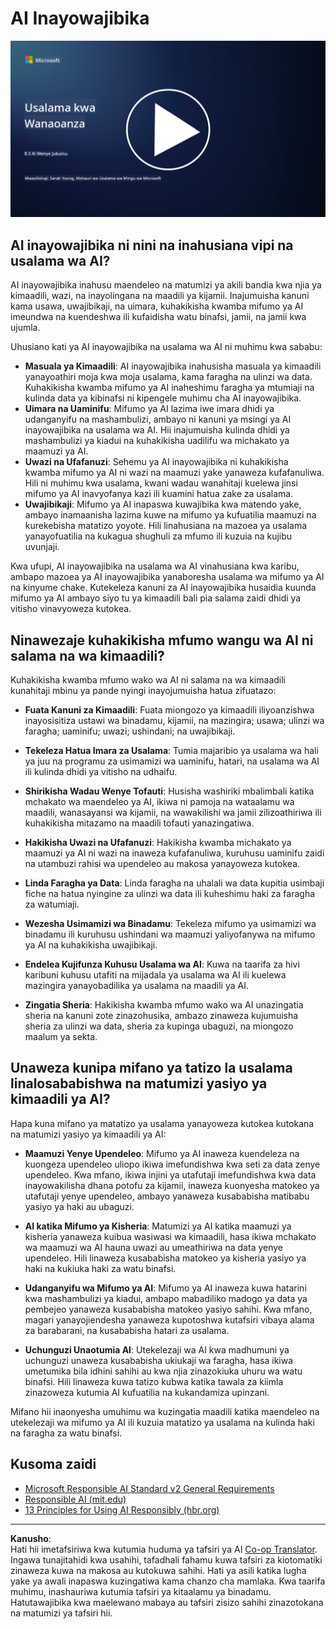 <!--
CO_OP_TRANSLATOR_METADATA:
{
  "original_hash": "5e9775ee91bde7d44577891d5f11c4c5",
  "translation_date": "2025-09-04T00:07:36+00:00",
  "source_file": "8.3 Responsible AI.md",
  "language_code": "sw"
}
-->
# AI Inayowajibika

[![Tazama video](../../translated_images/8-3_placeholder.9a5623e020ef9751bfd82c06e3014edc976e2b2dc6ac5836571e63873a3c28b4.sw.png)](https://learn-video.azurefd.net/vod/player?id=b7517901-8f81-4475-b586-385a361c51e8)

## AI inayowajibika ni nini na inahusiana vipi na usalama wa AI?

AI inayowajibika inahusu maendeleo na matumizi ya akili bandia kwa njia ya kimaadili, wazi, na inayolingana na maadili ya kijamii. Inajumuisha kanuni kama usawa, uwajibikaji, na uimara, kuhakikisha kwamba mifumo ya AI imeundwa na kuendeshwa ili kufaidisha watu binafsi, jamii, na jamii kwa ujumla.

Uhusiano kati ya AI inayowajibika na usalama wa AI ni muhimu kwa sababu:

-   **Masuala ya Kimaadili**: AI inayowajibika inahusisha masuala ya kimaadili yanayoathiri moja kwa moja usalama, kama faragha na ulinzi wa data. Kuhakikisha kwamba mifumo ya AI inaheshimu faragha ya mtumiaji na kulinda data ya kibinafsi ni kipengele muhimu cha AI inayowajibika.
-   **Uimara na Uaminifu**: Mifumo ya AI lazima iwe imara dhidi ya udanganyifu na mashambulizi, ambayo ni kanuni ya msingi ya AI inayowajibika na usalama wa AI. Hii inajumuisha kulinda dhidi ya mashambulizi ya kiadui na kuhakikisha uadilifu wa michakato ya maamuzi ya AI.
-   **Uwazi na Ufafanuzi**: Sehemu ya AI inayowajibika ni kuhakikisha kwamba mifumo ya AI ni wazi na maamuzi yake yanaweza kufafanuliwa. Hili ni muhimu kwa usalama, kwani wadau wanahitaji kuelewa jinsi mifumo ya AI inavyofanya kazi ili kuamini hatua zake za usalama.
-   **Uwajibikaji**: Mifumo ya AI inapaswa kuwajibika kwa matendo yake, ambayo inamaanisha lazima kuwe na mifumo ya kufuatilia maamuzi na kurekebisha matatizo yoyote. Hili linahusiana na mazoea ya usalama yanayofuatilia na kukagua shughuli za mfumo ili kuzuia na kujibu uvunjaji.

Kwa ufupi, AI inayowajibika na usalama wa AI vinahusiana kwa karibu, ambapo mazoea ya AI inayowajibika yanaboresha usalama wa mifumo ya AI na kinyume chake. Kutekeleza kanuni za AI inayowajibika husaidia kuunda mifumo ya AI ambayo siyo tu ya kimaadili bali pia salama zaidi dhidi ya vitisho vinavyoweza kutokea.

## Ninawezaje kuhakikisha mfumo wangu wa AI ni salama na wa kimaadili?

Kuhakikisha kwamba mfumo wako wa AI ni salama na wa kimaadili kunahitaji mbinu ya pande nyingi inayojumuisha hatua zifuatazo:

- **Fuata Kanuni za Kimaadili**: Fuata miongozo ya kimaadili iliyoanzishwa inayosisitiza ustawi wa binadamu, kijamii, na mazingira; usawa; ulinzi wa faragha; uaminifu; uwazi; ushindani; na uwajibikaji.

- **Tekeleza Hatua Imara za Usalama**: Tumia majaribio ya usalama wa hali ya juu na programu za usimamizi wa uaminifu, hatari, na usalama wa AI ili kulinda dhidi ya vitisho na udhaifu.

- **Shirikisha Wadau Wenye Tofauti**: Husisha washiriki mbalimbali katika mchakato wa maendeleo ya AI, ikiwa ni pamoja na wataalamu wa maadili, wanasayansi wa kijamii, na wawakilishi wa jamii zilizoathiriwa ili kuhakikisha mitazamo na maadili tofauti yanazingatiwa.

- **Hakikisha Uwazi na Ufafanuzi**: Hakikisha kwamba michakato ya maamuzi ya AI ni wazi na inaweza kufafanuliwa, kuruhusu uaminifu zaidi na utambuzi rahisi wa upendeleo au makosa yanayoweza kutokea.

- **Linda Faragha ya Data**: Linda faragha na uhalali wa data kupitia usimbaji fiche na hatua nyingine za ulinzi wa data ili kuheshimu haki za faragha za watumiaji.

- **Wezesha Usimamizi wa Binadamu**: Tekeleza mifumo ya usimamizi wa binadamu ili kuruhusu ushindani wa maamuzi yaliyofanywa na mifumo ya AI na kuhakikisha uwajibikaji.

- **Endelea Kujifunza Kuhusu Usalama wa AI**: Kuwa na taarifa za hivi karibuni kuhusu utafiti na mijadala ya usalama wa AI ili kuelewa mazingira yanayobadilika ya usalama na maadili ya AI.

- **Zingatia Sheria**: Hakikisha kwamba mfumo wako wa AI unazingatia sheria na kanuni zote zinazohusika, ambazo zinaweza kujumuisha sheria za ulinzi wa data, sheria za kupinga ubaguzi, na miongozo maalum ya sekta.

## Unaweza kunipa mifano ya tatizo la usalama linalosababishwa na matumizi yasiyo ya kimaadili ya AI?

Hapa kuna mifano ya matatizo ya usalama yanayoweza kutokea kutokana na matumizi yasiyo ya kimaadili ya AI:

- **Maamuzi Yenye Upendeleo**: Mifumo ya AI inaweza kuendeleza na kuongeza upendeleo uliopo ikiwa imefundishwa kwa seti za data zenye upendeleo. Kwa mfano, ikiwa injini ya utafutaji imefundishwa kwa data inayowakilisha dhana potofu za kijamii, inaweza kuonyesha matokeo ya utafutaji yenye upendeleo, ambayo yanaweza kusababisha matibabu yasiyo ya haki au ubaguzi.

- **AI katika Mifumo ya Kisheria**: Matumizi ya AI katika maamuzi ya kisheria yanaweza kuibua wasiwasi wa kimaadili, hasa ikiwa mchakato wa maamuzi wa AI hauna uwazi au umeathiriwa na data yenye upendeleo. Hili linaweza kusababisha matokeo ya kisheria yasiyo ya haki na kukiuka haki za watu binafsi.

- **Udanganyifu wa Mifumo ya AI**: Mifumo ya AI inaweza kuwa hatarini kwa mashambulizi ya kiadui, ambapo mabadiliko madogo ya data ya pembejeo yanaweza kusababisha matokeo yasiyo sahihi. Kwa mfano, magari yanayojiendesha yanaweza kupotoshwa kutafsiri vibaya alama za barabarani, na kusababisha hatari za usalama.

- **Uchunguzi Unaotumia AI**: Utekelezaji wa AI kwa madhumuni ya uchunguzi unaweza kusababisha ukiukaji wa faragha, hasa ikiwa umetumika bila idhini sahihi au kwa njia zinazokiuka uhuru wa watu binafsi. Hili linaweza kuwa tatizo kubwa katika tawala za kiimla zinazoweza kutumia AI kufuatilia na kukandamiza upinzani.

Mifano hii inaonyesha umuhimu wa kuzingatia maadili katika maendeleo na utekelezaji wa mifumo ya AI ili kuzuia matatizo ya usalama na kulinda haki na faragha za watu binafsi.

## Kusoma zaidi

 - [Microsoft Responsible AI Standard v2 General Requirements](https://query.prod.cms.rt.microsoft.com/cms/api/am/binary/RE5cmFl?culture=en-us&country=us&WT.mc_id=academic-96948-sayoung)
 - [Responsible AI (mit.edu)](https://sloanreview.mit.edu/big-ideas/responsible-ai/)
 - [13 Principles for Using AI Responsibly (hbr.org)](https://hbr.org/2023/06/13-principles-for-using-ai-responsibly)

---

**Kanusho**:  
Hati hii imetafsiriwa kwa kutumia huduma ya tafsiri ya AI [Co-op Translator](https://github.com/Azure/co-op-translator). Ingawa tunajitahidi kwa usahihi, tafadhali fahamu kuwa tafsiri za kiotomatiki zinaweza kuwa na makosa au kutokuwa sahihi. Hati ya asili katika lugha yake ya awali inapaswa kuzingatiwa kama chanzo cha mamlaka. Kwa taarifa muhimu, inashauriwa kutumia tafsiri ya kitaalamu ya binadamu. Hatutawajibika kwa maelewano mabaya au tafsiri zisizo sahihi zinazotokana na matumizi ya tafsiri hii.